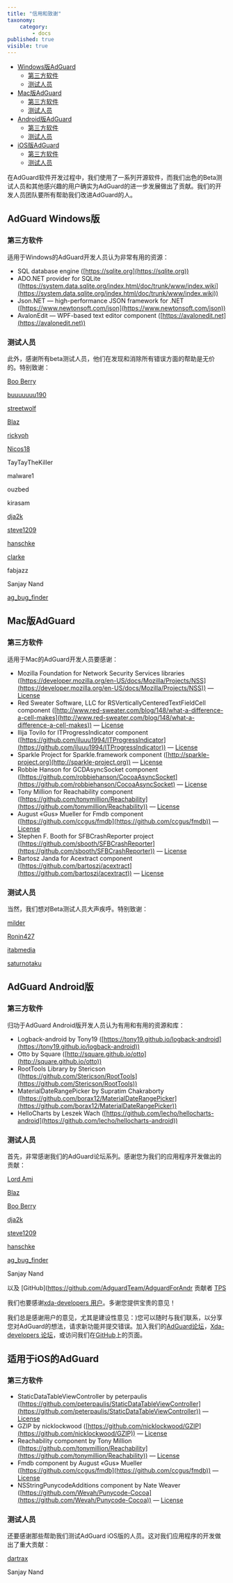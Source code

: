 ```yaml
---
title: "信用和致谢"
taxonomy:
    category:
        - docs
published: true
visible: true
---
```

* [Windows版AdGuard](#win)
  * [第三方软件](#third1)
  * [测试人员](#test1)
* [Mac版AdGuard](#mac)
  * [第三方软件](#third2)
  * [测试人员](#test2)
* [Android版AdGuard](#android)
  * [第三方软件](#third3)
  * [测试人员](#test3)
* [iOS版AdGuard](#ios)
  * [第三方软件](#third4)
  * [测试人员](#test4)

在AdGuard软件开发过程中，我们使用了一系列开源软件，而我们出色的Beta测试人员和其他感兴趣的用户确实为AdGuard的进一步发展做出了贡献。我们的开发人员团队要所有帮助我们改进AdGuard的人。

<a id="win"></a>
## AdGuard Windows版
<a id="third1"></a>
### 第三方软件

适用于Windows的AdGuard开发人员认为非常有用的资源：

* SQL database engine ([https://sqlite.org](https://sqlite.org))
* ADO.NET provider for SQLite ([https://system.data.sqlite.org/index.html/doc/trunk/www/index.wiki](https://system.data.sqlite.org/index.html/doc/trunk/www/index.wiki))
* Json.NET — high-performance JSON framework for .NET ([https://www.newtonsoft.com/json](https://www.newtonsoft.com/json))
* AvalonEdit — WPF-based text editor component ([https://avalonedit.net](https://avalonedit.net))
<a id="test1"></a>
### 测试人员
此外，感谢所有beta测试人员，他们在发现和消除所有错误方面的帮助是无价的。特别致谢：

[Boo Berry](http://forum.adguard.com/member.php?1905-Boo-Berry)

[buuuuuuu190](http://forum.adguard.com/member.php?3571-buuuuuuu190)

[streetwolf](http://forum.adguard.com/member.php?3482-streetwolf)

[Blaz](http://forum.adguard.com/member.php?4656-Blaz)

[rickyoh](http://forum.adguard.com/member.php?1507-rickyoh)

[Nicos18](http://forum.adguard.com/member.php?5726-Nicos18)

TayTayTheKiller

malware1

ouzbed

kirasam

[dja2k](http://forum.adguard.com/member.php?3933-dja2k)

[steve1209](http://forum.adguard.com/member.php?3437-steve1209)

[hanschke](http://forum.adguard.com/member.php?3946-hanschke)

[clarke](http://forum.adguard.com/member.php?3985-clarke)

fabjazz

Sanjay Nand

[ag_bug_finder](http://forum.adguard.com/member.php?3639)

<a id="mac"></a>
## Mac版AdGuard
<a id="third2"></a>
### 第三方软件
适用于Mac的AdGuard开发人员要感谢：

* Mozilla Foundation for Network Security Services libraries ([https://developer.mozilla.org/en-US/docs/Mozilla/Projects/NSS](https://developer.mozilla.org/en-US/docs/Mozilla/Projects/NSS)) — [License](https://www.mozilla.org/MPL/)
* Red Sweater Software, LLC for RSVerticallyCenteredTextFieldCell component ([http://www.red-sweater.com/blog/148/what-a-difference-a-cell-makes](http://www.red-sweater.com/blog/148/what-a-difference-a-cell-makes)) — [License](http://opensource.org/licenses/mit-license.php)
* Ilija Tovilo for ITProgressIndicator component ([https://github.com/iluuu1994/ITProgressIndicator](https://github.com/iluuu1994/ITProgressIndicator)) — [License](http://opensource.org/licenses/Apache-2.0)
* Sparkle Project for Sparkle.framework component ([http://sparkle-project.org](http://sparkle-project.org)) — [License](https://github.com/sparkle-project/Sparkle/blob/master/LICENSE)
* Robbie Hanson for GCDAsyncSocket component ([https://github.com/robbiehanson/CocoaAsyncSocket](https://github.com/robbiehanson/CocoaAsyncSocket) — [License](https://github.com/robbiehanson/CocoaAsyncSocket/wiki/License)
* Tony Million for Reachability component ([https://github.com/tonymillion/Reachability](https://github.com/tonymillion/Reachability)) — [License](https://github.com/tonymillion/Reachability/blob/master/LICENCE.txt)
* August «Gus» Mueller for Fmdb component ([https://github.com/ccgus/fmdb](https://github.com/ccgus/fmdb)) — [License](https://github.com/ccgus/fmdb/blob/master/LICENSE.txt)
* Stephen F. Booth for SFBCrashReporter project ([https://github.com/sbooth/SFBCrashReporter](https://github.com/sbooth/SFBCrashReporter)) — [License](https://github.com/sbooth/SFBCrashReporter/blob/master/COPYING)
* Bartosz Janda for Acextract component ([https://github.com/bartoszj/acextract](https://github.com/bartoszj/acextract)) — [License](https://github.com/bartoszj/acextract/blob/master/LICENSE)


<a id="test2"></a>
### 测试人员
当然，我们想对Beta测试人员大声疾呼。特别致谢：

[milder](http://forum.adguard.com/member.php?4519-milder)

[Ronin427](http://forum.adguard.com/member.php?4116-Ronin427)

[itabmedia](http://forum.adguard.com/member.php?4711-itabmedia)

[saturnotaku](http://forum.adguard.com/member.php?4782-saturnotaku)

<a id="android"></a>
## AdGuard Android版
<a id="third3"></a>
### 第三方软件
归功于AdGuard Android版开发人员认为有用和有用的资源和库：
* Logback-android by Tony19 ([https://tony19.github.io/logback-android](https://tony19.github.io/logback-android))
* Otto by Square ([http://square.github.io/otto](http://square.github.io/otto))
* RootTools Library by Stericson ([https://github.com/Stericson/RootTools](https://github.com/Stericson/RootTools))
* MaterialDateRangePicker by Supratim Chakraborty ([https://github.com/borax12/MaterialDateRangePicker](https://github.com/borax12/MaterialDateRangePicker))
* HelloCharts by Leszek Wach ([https://github.com/lecho/hellocharts-android](https://github.com/lecho/hellocharts-android))

<a id="test3"></a>
### 测试人员
首先，非常感谢我们的AdGuard论坛系列。感谢您为我们的应用程序开发做出的贡献：

[Lord Ami](http://forum.adguard.com/member.php?5374-Lord-Ami)

[Blaz](http://forum.adguard.com/member.php?4656-Blaz)

[Boo Berry](http://forum.adguard.com/member.php?1905-Boo-Berry)

[dja2k](http://forum.adguard.com/member.php?3933-dja2k)

[steve1209](http://forum.adguard.com/member.php?3437-steve1209)

[hanschke](http://forum.adguard.com/member.php?3946-hanschke)

[ag_bug_finder](http://forum.adguard.com/member.php?3639)

Sanjay Nand

以及 [GitHub](https://github.com/AdguardTeam/AdguardForAndr 贡献者 [TPS](https://github.com/TPS)

我们也要感谢[xda-developers 用户](https://adguard.com/en/forum.xda-developers.com/android/apps-games/adguard-ad-blocker-doesnt-require-root-t2958895)。多谢您提供宝贵的意见！

我们总是感谢用户的意见，尤其是建设性意见：)您可以随时与我们联系，以分享您对AdGuard的想法，请求新功能并提交错误。加入我们的[AdGuard论坛](http://forum.adguard.com/forumdisplay.php?25-English-Forums)，[Xda-developers 论坛](https://adguard.com/en/forum.xda-developers.com/android/apps-games/adguard-ad-blocker-doesnt-require-root-t2958895)，或访问我们在[GitHub](https://github.com/AdguardTeam)上的页面。

<a id="ios"></a>
## 适用于iOS的AdGuard
<a id="third4"></a>
### 第三方软件
* StaticDataTableViewController by peterpaulis ([https://github.com/peterpaulis/StaticDataTableViewController](https://github.com/peterpaulis/StaticDataTableViewController)) — [License](https://github.com/peterpaulis/StaticDataTableViewController/blob/master/LICENSE.txt)
* GZIP by nicklockwood ([https://github.com/nicklockwood/GZIP](https://github.com/nicklockwood/GZIP)) — [License](https://github.com/nicklockwood/GZIP/blob/master/LICENCE.md)
* Reachability component by Tony Million ([https://github.com/tonymillion/Reachability](https://github.com/tonymillion/Reachability)) — [License](https://github.com/tonymillion/Reachability/blob/master/LICENCE.txt)
* Fmdb component by August «Gus» Mueller ([https://github.com/ccgus/fmdb](https://github.com/ccgus/fmdb)) — [License](https://github.com/ccgus/fmdb/blob/master/LICENSE.txt)
* NSStringPunycodeAdditions component by Nate Weaver ([https://github.com/Wevah/Punycode-Cocoa](https://github.com/Wevah/Punycode-Cocoa)) — [License](https://github.com/Wevah/Punycode-Cocoa/blob/master/LICENSE)

<a id="test4"></a>
### 测试人员
还要感谢那些帮助我们测试AdGuard iOS版的人员。这对我们应用程序的开发做出了重大贡献：

[dartrax](https://github.com/dartrax)

Sanjay Nand

